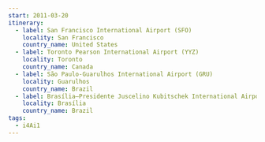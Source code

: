 ```yaml
---
start: 2011-03-20
itinerary:
  - label: San Francisco International Airport (SFO)
    locality: San Francisco
    country_name: United States
  - label: Toronto Pearson International Airport (YYZ)
    locality: Toronto
    country_name: Canada
  - label: São Paulo-Guarulhos International Airport (GRU)
    locality: Guarulhos
    country_name: Brazil
  - label: Brasília–Presidente Juscelino Kubitschek International Airport (BSB)
    locality: Brasília
    country_name: Brazil
tags:
  - i4Ai1
---
```

